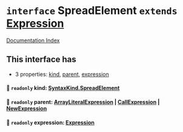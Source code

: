 # `interface` SpreadElement `extends` [Expression](../interface.Expression/README.md)

[Documentation Index](../README.md)

## This interface has

- 3 properties:
[kind](#-readonly-kind-syntaxkindspreadelement),
[parent](#-readonly-parent-arrayliteralexpression--callexpression--newexpression),
[expression](#-readonly-expression-expression)


#### 📄 `readonly` kind: [SyntaxKind.SpreadElement](../enum.SyntaxKind/README.md#spreadelement--230)



#### 📄 `readonly` parent: [ArrayLiteralExpression](../interface.ArrayLiteralExpression/README.md) | [CallExpression](../interface.CallExpression/README.md) | [NewExpression](../interface.NewExpression/README.md)



#### 📄 `readonly` expression: [Expression](../interface.Expression/README.md)



